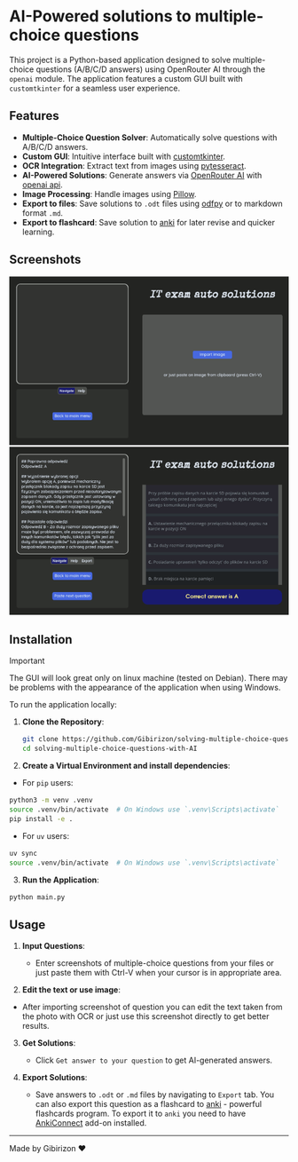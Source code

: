 ﻿# AI-Powered solutions to multiple-choice questions

This project is a Python-based application designed to solve multiple-choice questions (A/B/C/D answers) using OpenRouter AI through the `openai` module. The application features a custom GUI built with `customtkinter` for a seamless user experience.

## Features

- **Multiple-Choice Question Solver**: Automatically solve questions with A/B/C/D answers.
- **Custom GUI**: Intuitive interface built with [customtkinter](https://github.com/TomSchimansky/CustomTkinter).
- **OCR Integration**: Extract text from images using [pytesseract](https://github.com/madmaze/pytesseract).
- **AI-Powered Solutions**: Generate answers via [OpenRouter AI](https://openrouter.ai/) with [openai api](https://platform.openai.com/).
- **Image Processing**: Handle images using [Pillow](https://pillow.readthedocs.io/en/stable/).
- **Export to files**: Save solutions to `.odt` files using [odfpy](https://github.com/eea/odfpy) or to markdown format `.md`.
- **Export to flashcard**: Save solution to [anki](https://apps.ankiweb.net/) for later revise and quicker learning.

## Screenshots

![Main Interface](docs/screenshots/main_interface.png)
![Solution Display](docs/screenshots/solution_display.png)

## Installation

> [!IMPORTANT]
> The GUI will look great only on linux machine (tested on Debian). There may be problems with the appearance of the application when using Windows.

To run the application locally:

1. **Clone the Repository**:

   ```sh
   git clone https://github.com/Gibirizon/solving-multiple-choice-questions-with-AI.git
   cd solving-multiple-choice-questions-with-AI
   ```

2. **Create a Virtual Environment and install dependencies**:

- For `pip` users:

```sh
python3 -m venv .venv
source .venv/bin/activate  # On Windows use `.venv\Scripts\activate`
pip install -e .
```

- For `uv` users:

```sh
uv sync
source .venv/bin/activate  # On Windows use `.venv\Scripts\activate`
```

3. **Run the Application**:

```sh
python main.py
```

## Usage

1. **Input Questions**:

   - Enter screenshots of multiple-choice questions from your files or just paste them with Ctrl-V when your cursor is in appropriate area.

2. **Edit the text or use image**:

- After importing screenshot of question you can edit the text taken from the photo with OCR or just use this screenshot directly to get better results.

3. **Get Solutions**:

   - Click `Get answer to your question` to get AI-generated answers.

4. **Export Solutions**:
   - Save answers to `.odt` or `.md` files by navigating to `Export` tab. You can also export this question as a flashcard to [anki](https://apps.ankiweb.net/) - powerful flashcards program. To export it to `anki` you need to have [AnkiConnect](https://ankiweb.net/shared/info/2055492159) add-on installed.

---

Made by Gibirizon :heart:
